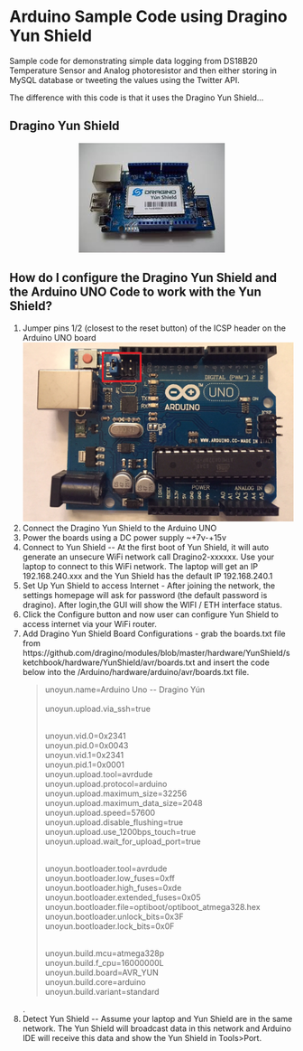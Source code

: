 # Arduino Sample Code using Dragino Yun Shield
Sample code for demonstrating simple data logging from DS18B20 Temperature Sensor and Analog photoresistor and then either storing in MySQL database or tweeting the values using the Twitter API.

The difference with this code is that it uses the Dragino Yun Shield...

## Dragino Yun Shield </br>
<p align="center">
	<img src="../Arduino-Images/dragino-yun-shield.png" alt="Dragino Yun Shield">
</p>


## How do I configure the Dragino Yun Shield and the Arduino UNO Code to work with the Yun Shield?
<ol>
	<li>Jumper pins 1/2 (closest to the reset button) of the ICSP header on the Arduino UNO board
		<img src="../Arduino-Images/arduinoUNOR3-header.png" alt="Arduino UNO R3 showing ICSP header"></li>
	<li>Connect the Dragino Yun Shield to the Arduino UNO</li>
	<li>Power the boards using a DC power supply ~+7v-+15v</li>
	<li>Connect to Yun Shield -- At the first boot of Yun Shield, it will auto generate an unsecure WiFi network call Dragino2-xxxxxx. Use your laptop to connect to this WiFi network. The laptop will get an IP 192.168.240.xxx and the Yun Shield has the default IP 192.168.240.1</li>
	<li>Set Up Yun Shield to access Internet - After joining the network, the settings homepage will ask for password (the default password is dragino). After login,the GUI will show the WIFI / ETH interface status.</li>
	<li>Click the Configure button and now user can configure Yun Shield to access internet via your WiFi router.</li>
	<li> Add Dragino Yun Shield Board Configurations - grab the boards.txt file from https://github.com/dragino/modules/blob/master/hardware/YunShield/sketchbook/hardware/YunShield/avr/boards.txt and insert the code below into the <yourpathtoArduino>/Arduino/hardware/arduino/avr/boards.txt file.
		<blockquote>unoyun.name=Arduino Uno -- Dragino Yún</br></br>
 unoyun.upload.via_ssh=true</br></br>

 unoyun.vid.0=0x2341</br>
 unoyun.pid.0=0x0043</br>
 unoyun.vid.1=0x2341</br>
 unoyun.pid.1=0x0001</br>
 unoyun.upload.tool=avrdude</br>
 unoyun.upload.protocol=arduino</br>
 unoyun.upload.maximum_size=32256</br>
 unoyun.upload.maximum_data_size=2048</br>
 unoyun.upload.speed=57600</br>
 unoyun.upload.disable_flushing=true</br>
 unoyun.upload.use_1200bps_touch=true</br>
 unoyun.upload.wait_for_upload_port=true</br></br>

 unoyun.bootloader.tool=avrdude</br>
 unoyun.bootloader.low_fuses=0xff</br>
 unoyun.bootloader.high_fuses=0xde</br>
 unoyun.bootloader.extended_fuses=0x05</br>
 unoyun.bootloader.file=optiboot/optiboot_atmega328.hex</br>
 unoyun.bootloader.unlock_bits=0x3F</br>
 unoyun.bootloader.lock_bits=0x0F</br></br>

 unoyun.build.mcu=atmega328p</br>
 unoyun.build.f_cpu=16000000L</br>
 unoyun.build.board=AVR_YUN</br>
 unoyun.build.core=arduino</br>
 unoyun.build.variant=standard</blockquote></li>.
	<li>Detect Yun Shield -- Assume your laptop and Yun Shield are in the same network. The Yun Shield will broadcast data in this network and Arduino IDE will receive this data and show the Yun Shield in Tools>Port.</li>
</ol>